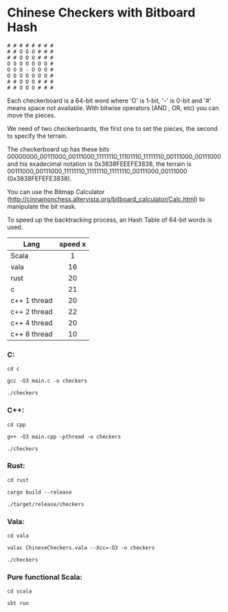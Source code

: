 # Chinese Checkers with Bitboard Hash

    # # # # # # # #
    # # O O O # # #
    # # O O O # # #
    O O O O O O O #
    O O O - O O O #
    O O O O O O O #
    # # O O O # # #
    # # O O O # # #


Each checkerboard is a 64-bit word where 'O' is 1-bit, '-' is 0-bit and '#' means space not available. With bitwise operators (AND , OR, etc) you can move the pieces.

We need of two checkerboards, the first one to set the pieces, the second to specify the terrain.

The checkerboard up has these bits 00000000_00111000_00111000_11111110_11101110_11111110_00111000_00111000 and his exadecimal notation is 0x3838FEEEFE3838, the terrain is
00111000_00111000_11111110_11111110_11111110_00111000_00111000 (0x3838FEFEFE3838).

You can use the Bitmap Calculator (http://cinnamonchess.altervista.org/bitboard_calculator/Calc.html) to manipulate the bit mask.

To speed up the backtracking process, an Hash Table of 64-bit words is used.

| Lang   |      speed x      |
|----------|:-------------:|
| Scala | 1 |
| vala | 16 |
| rust | 20 |
| c | 21 |
| c++ 1 thread | 20 |
| c++ 2 thread | 22 |
| c++ 4 thread | 20 |
| c++ 8 thread | 10 |

### C:

`cd c`

`gcc -O3 main.c -o checkers`

`./checkers`

### C++:

`cd cpp`

`g++ -O3 main.cpp -pthread -o checkers`

`./checkers`


### Rust:

`cd rust`

`cargo build --release`

`./target/release/checkers`

### Vala:

`cd vala`

`valac ChineseCheckers.vala --Xcc=-O3 -o checkers `

`./checkers`

### Pure functional Scala:

`cd scala`

`sbt run`

